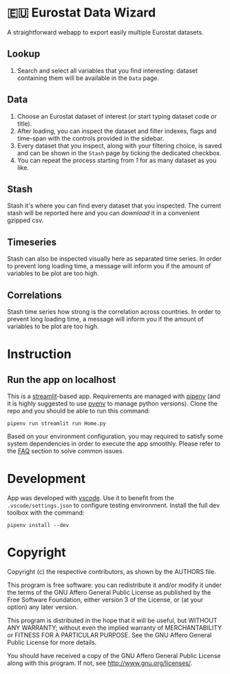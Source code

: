 # 🇪🇺 Eurostat Data Wizard
A straightforward webapp to export easily multiple Eurostat datasets.

## Lookup
1. Search and select all variables that you find interesting: dataset containing them will be available in the `Data` page.
## Data
1. Choose an Eurostat dataset of interest (or start typing dataset code or title).
2. After loading, you can inspect the dataset and filter indexes, flags and time-span with the controls provided in the sidebar.
3. Every dataset that you inspect, along with your filtering choice, is saved and can be shown in the `Stash` page by ticking the dedicated checkbox. 
4. You can repeat the process starting from _1_ for as many dataset as you like.

## Stash
Stash it's where you can find every dataset that you inspected. The current stash will be reported here and you can _download_ it in a convenient gzipped csv.

## Timeseries
Stash can also be inspected visually here as separated time series. In order to prevent long loading time, a message will inform you if the amount of variables to be plot are too high.

## Correlations
Stash time series how strong is the correlation across countries. In order to prevent long loading time, a message will inform you if the amount of variables to be plot are too high.

# Instruction
## Run the app on localhost
This is a [streamlit](https://streamlit.io/)-based app. Requirements are managed with [pipenv](https://pipenv.pypa.io/) (and it is highly suggested to use [pyenv](https://github.com/pyenv/pyenv) to manage python versions). 
Clone the repo and you should be able to run this command:
```
pipenv run streamlit run Home.py
```
Based on your environment configuration, you may required to satisfy some system dependencies in order to execute the app smoothly. Please refer to the [FAQ](#FAQ) section to solve common issues.

# Development
App was developed with [vscode](https://code.visualstudio.com/). Use it to benefit from the `.vscode/settings.json` to configure testing environment.
Install the full dev toolbox with the command:
```
pipenv install --dev
```

# Copyright
Copyright (c) the respective contributors, as shown by the AUTHORS file.

This program is free software: you can redistribute it and/or modify
it under the terms of the GNU Affero General Public License as published
by the Free Software Foundation, either version 3 of the License, or
(at your option) any later version.

This program is distributed in the hope that it will be useful,
but WITHOUT ANY WARRANTY; without even the implied warranty of
MERCHANTABILITY or FITNESS FOR A PARTICULAR PURPOSE.  See the
GNU Affero General Public License for more details.

You should have received a copy of the GNU Affero General Public License
along with this program.  If not, see <http://www.gnu.org/licenses/>.
